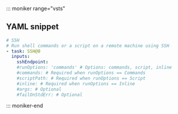 ::: moniker range="vsts"

## YAML snippet

```YAML
# SSH
# Run shell commands or a script on a remote machine using SSH
- task: SSH@0
  inputs:
    sshEndpoint: 
    #runOptions: 'commands' # Options: commands, script, inline
    #commands: # Required when runOptions == Commands
    #scriptPath: # Required when runOptions == Script
    #inline: # Required when runOptions == Inline
    #args: # Optional
    #failOnStdErr: # Optional
```

::: moniker-end